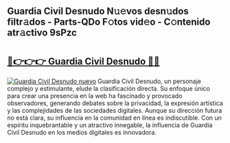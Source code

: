## Guardia Civil Desnudo N𝚞𝚎vos desn𝚞dos filtr𝚊dos - Parts-QDo F𝚘tos vid𝚎o - C𝚘ntenido atr𝚊ctivo 9sPzc

# <h2><a href="http://mbcahob.tromn.icu/?c=Guardia+Civil+Desnudo">🔗👉👉👉 Guardia Civil Desnudo 🔗🔗</a></h2>

[![Guardia Civil Desnudo nuevo](https://i.imgur.com/pEAQMta.gif)](http://mbcahob.tromn.icu/?c=Guardia+Civil+Desnudo)
Guardia Civil Desnudo, un personaje complejo y estimulante, elude la clasificación directa. Su enfoque único para crear una presencia en la web ha fascinado y provocado observadores, generando debates sobre la privacidad, la expresión artística y las complejidades de las sociedades digitales. Aunque su dirección futura no está clara, su influencia en la comunidad en línea es indiscutible. Con un espíritu inquebrantable y un atractivo innegable, la influencia de Guardia Civil Desnudo en los medios digitales es innovadora.
